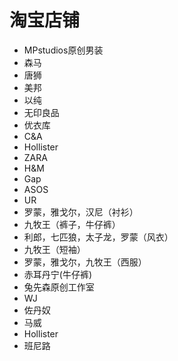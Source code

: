 # 淘宝店铺
- MPstudios原创男装
- 森马
- 唐狮
- 美邦
- 以纯
- 无印良品
- 优衣库
- C&A
- Hollister
- ZARA
- H&M
- Gap
- ASOS
- UR
- 罗蒙，雅戈尔，汉尼（衬衫）
- 九牧王（裤子，牛仔裤）
- 利郎，七匹狼，太子龙，罗蒙（风衣）
- 九牧王（短袖）
- 罗蒙，雅戈尔，九牧王（西服）
- 赤耳丹宁(牛仔裤)
- 兔先森原创工作室
- WJ
- 佐丹奴
- 马威
- Hollister
- 班尼路
